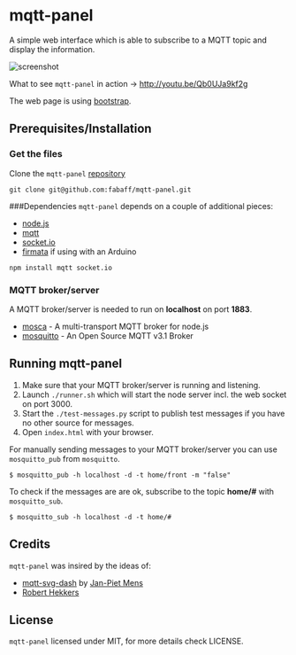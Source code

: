 # mqtt-panel

A simple web interface which is able to subscribe to a MQTT topic and display
the information. 

![screenshot](https://raw.github.com/fabaff/mqtt-panel/master/screenshot.png)

What to see `mqtt-panel` in action -> http://youtu.be/Qb0UJa9kf2g

The web page is using [bootstrap](http://getbootstrap.com/).

## Prerequisites/Installation

### Get the files
Clone the `mqtt-panel` [repository](https://github.com/fabaff/mqtt-panel)
```
git clone git@github.com:fabaff/mqtt-panel.git
```

###Dependencies
`mqtt-panel` depends on a couple of additional pieces: 

- [node.js](http://www.nodejs.org/)
- [mqtt](https://github.com/adamvr/MQTT.js/)
- [socket.io](http://socket.io/)
- [firmata](https://github.com/jgautier/firmata) if using with an Arduino

```
npm install mqtt socket.io
```

### MQTT broker/server
A MQTT broker/server is needed to run on **localhost** on port **1883**. 

- [mosca](http://mcollina.github.io/mosca/) - A multi-transport MQTT broker
  for node.js
- [mosquitto](http://mosquitto.org/) - An Open Source MQTT v3.1 Broker

## Running mqtt-panel

1. Make sure that your MQTT broker/server is running and listening.
2. Launch `./runner.sh` which will start the node server incl. the web socket 
   on port 3000.
3. Start the `./test-messages.py` script to publish test messages if you have
   no other source for messages.
4. Open `index.html` with your browser.

For manually sending messages to your MQTT broker/server you can use 
`mosquitto_pub` from `mosquitto`.

```
$ mosquitto_pub -h localhost -d -t home/front -m "false"
```
To check if the messages are are ok, subscribe to the topic **home/#** with 
`mosquitto_sub`.

```
$ mosquitto_sub -h localhost -d -t home/#
```

## Credits

`mqtt-panel` was insired by the ideas of:

* [mqtt-svg-dash](https://github.com/jpmens/mqtt-svg-dash) by [Jan-Piet Mens](http://jpmens.net/)
* [Robert Hekkers](http://blog.hekkers.net/2012/10/13/realtime-data-with-mqtt-node-js-mqtt-js-and-socket-io/)

## License
`mqtt-panel` licensed under MIT, for more details check LICENSE.
